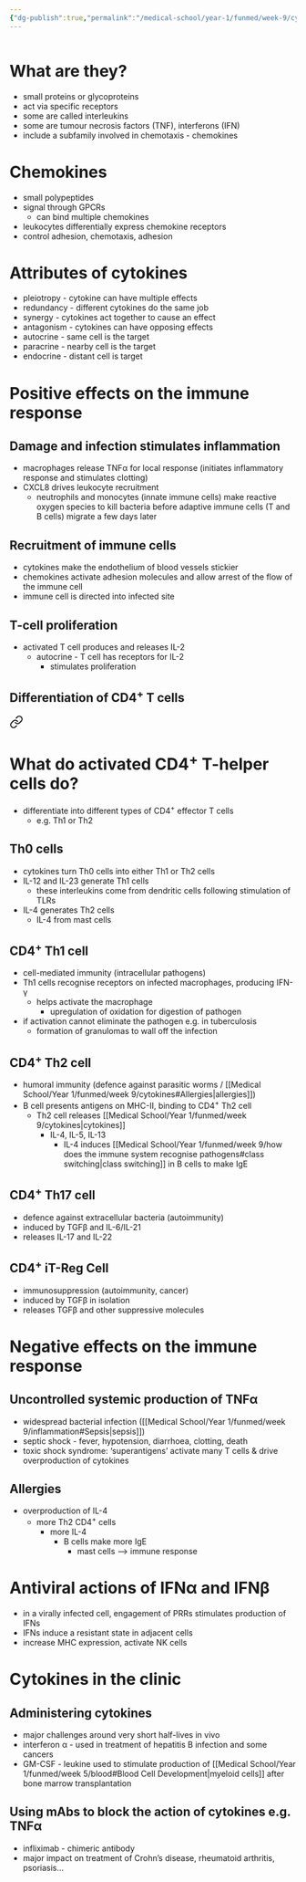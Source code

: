 ```yaml
---
{"dg-publish":true,"permalink":"/medical-school/year-1/funmed/week-9/cytokines/","tags":["funmed"],"updated":"2024-11-23T11:37:41.000+00:00"}
---
```


```table-of-contents
```
# What are they?
- small proteins or glycoproteins
- act via specific receptors
- some are called interleukins
- some are tumour necrosis factors (TNF), interferons (IFN)
- include a subfamily involved in chemotaxis - chemokines

# Chemokines
- small polypeptides
- signal through GPCRs
	- can bind multiple chemokines
- leukocytes differentially express chemokine receptors
- control adhesion, chemotaxis, adhesion

# Attributes of cytokines
- pleiotropy - cytokine can have multiple effects
- redundancy - different cytokines do the same job
- synergy - cytokines act together to cause an effect
- antagonism - cytokines can have opposing effects
- autocrine - same cell is the target
- paracrine - nearby cell is the target
- endocrine - distant cell is target

# Positive effects on the immune response
## Damage and infection stimulates inflammation
- macrophages release TNFα for local response (initiates inflammatory response and stimulates clotting)
- CXCL8 drives leukocyte recruitment
	- neutrophils and monocytes (innate immune cells) make reactive oxygen species to kill bacteria before adaptive immune cells (T and B cells) migrate a few days later
## Recruitment of immune cells
- cytokines make the endothelium of blood vessels stickier
- chemokines activate adhesion molecules and allow arrest of the flow of the immune cell
- immune cell is directed into infected site
## T-cell proliferation
- activated T cell produces and releases IL-2
	- autocrine - T cell has receptors for IL-2
		- stimulates proliferation
## Differentiation of CD4<sup>+</sup> T cells

<div class="transclusion internal-embed is-loaded"><a class="markdown-embed-link" href="/medical-school/year-1/funmed/week-9/cd-4-t-cells/#what-do-activated-cd-4-sup-sup-t-helper-cells-do" aria-label="Open link"><svg xmlns="http://www.w3.org/2000/svg" width="24" height="24" viewBox="0 0 24 24" fill="none" stroke="currentColor" stroke-width="2" stroke-linecap="round" stroke-linejoin="round" class="svg-icon lucide-link"><path d="M10 13a5 5 0 0 0 7.54.54l3-3a5 5 0 0 0-7.07-7.07l-1.72 1.71"></path><path d="M14 11a5 5 0 0 0-7.54-.54l-3 3a5 5 0 0 0 7.07 7.07l1.71-1.71"></path></svg></a><div class="markdown-embed">



# What do activated CD4<sup>+</sup> T-helper cells do?
- differentiate into different types of CD4<sup>+</sup> effector T cells
	- e.g. Th1 or Th2
## Th0 cells
- cytokines turn Th0 cells into either Th1 or Th2 cells
- IL-12 and IL-23 generate Th1 cells
	- these interleukins come from dendritic cells following stimulation of TLRs
- IL-4 generates Th2 cells
	- IL-4 from mast cells
## CD4<sup>+</sup> Th1 cell
- cell-mediated immunity (intracellular pathogens)
- Th1 cells recognise receptors on infected macrophages, producing IFN-γ
	- helps activate the macrophage
		- upregulation of oxidation for digestion of pathogen
- if activation cannot eliminate the pathogen e.g. in tuberculosis
	- formation of granulomas to wall off the infection
## CD4<sup>+</sup> Th2 cell
- humoral immunity (defence against parasitic worms / [[Medical School/Year 1/funmed/week 9/cytokines#Allergies\|allergies]])
- B cell presents antigens on MHC-II, binding to CD4<sup>+</sup> Th2 cell
	- Th2 cell releases [[Medical School/Year 1/funmed/week 9/cytokines\|cytokines]]
		- IL-4, IL-5, IL-13
			- IL-4 induces [[Medical School/Year 1/funmed/week 9/how does the immune system recognise pathogens#class switching\|class switching]] in B cells to make IgE
## CD4<sup>+</sup> Th17 cell
- defence against extracellular bacteria (autoimmunity)
- induced by TGFβ and IL-6/IL-21
- releases IL-17 and IL-22
## CD4<sup>+</sup> iT-Reg Cell
- immunosuppression (autoimmunity, cancer)
- induced by TGFβ in isolation
- releases TGFβ and other suppressive molecules

</div></div>


# Negative effects on the immune response
## Uncontrolled systemic production of TNFα
- widespread bacterial infection ([[Medical School/Year 1/funmed/week 9/inflammation#Sepsis\|sepsis]])
- septic shock - fever, hypotension, diarrhoea, clotting, death
- toxic shock syndrome: ‘superantigens’ activate many T cells & drive overproduction of cytokines
## Allergies
- overproduction of IL-4
	- more Th2 CD4<sup>+</sup> cells
		- more IL-4
			- B cells make more IgE
				- mast cells --> immune response

# Antiviral actions of IFNα and IFNβ
- in a virally infected cell, engagement of PRRs stimulates production of IFNs
- IFNs induce a resistant state in adjacent cells
- increase MHC expression, activate NK cells
# Cytokines in the clinic
## Administering cytokines
- major challenges around very short half-lives in vivo
- interferon α - used in treatment of hepatitis B infection and some cancers
- GM-CSF - leukine used to stimulate production of [[Medical School/Year 1/funmed/week 5/blood#Blood Cell Development\|myeloid cells]] after bone marrow transplantation
## Using mAbs to block the action of cytokines e.g. TNFα
- infliximab - chimeric antibody
- major impact on treatment of Crohn’s disease, rheumatoid arthritis, psoriasis…
